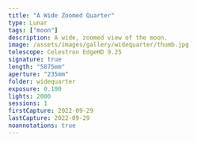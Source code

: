 ```yaml
---
title: "A Wide Zoomed Quarter"
type: Lunar
tags: ["moon"]
description: A wide, zoomed view of the moon.
image: /assets/images/gallery/widequarter/thumb.jpg
telescope: Celestron EdgeHD 9.25
signature: true
length: "5875mm"
aperture: "235mm"
folder: widequarter
exposure: 0.100
lights: 2000
sessions: 1
firstCapture: 2022-09-29 
lastCapture: 2022-09-29
noannotations: true
---
```

